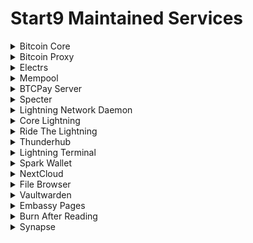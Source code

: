 # Start9 Maintained Services 


</details><details> <summary>Bitcoin Core</summary>
  
<sup>[repo]: [bitcoind-wrapper](https://github.com/Start9Labs/bitcoind-wrapper)</sup>  
<sup>[service owner]: [Aiden](https://github.com/dr-bonez)</sup>  
<sup>[category]: Bitcoin</sup>


</details><details> <summary>Bitcoin Proxy</summary>

<sup>[repo]: [btc-rpc-proxy-wrapper](https://github.com/Start9Labs/btc-rpc-proxy-wrapper)</sup>  
<sup>[service owner]: [Aiden](https://github.com/dr-bonez)</sup>  
<sup>[category]: Bitcoin</sup>


</details><details> <summary>Electrs</summary>

<sup>[repo]: [electrs-wrapper](https://github.com/Start9Labs/electrs-wrapper)</sup>  
<sup>[service owner]: [Chris](https://github.com/chrisguida) </sup>  
<sup>[category]: Bitcoin</sup>

  
</details><details> <summary>Mempool</summary>

<sup>[repo]: [mempool-wrapper](https://github.com/Start9Labs/mempool-wrapper)</sup>  
<sup>[service owner]: [Dread](https://github.com/cryptodread)</sup>  
<sup>[category]: Bitcoin</sup>

  
</details><details> <summary>BTCPay Server</summary>

<sup>[repo]: [btcpayserver-wrapper](https://github.com/Start9Labs/btcpayserver-wrapper)</sup>  
<sup>[service owner]: [Lucy](https://github.com/elvece)</sup>  
<sup>[category]: Bitcoin</sup>


</details><details> <summary>Specter</summary>

<sup>[repo]: [specter-wrapper](https://github.com/Start9Labs/specter-wrapper)</sup>  
<sup>[service owner]: [BitcoinMechanic](https://github.com/BitcoinMechanic)</sup>  
<sup>[category]: Bitcoin</sup>

  
</details><details> <summary>Lightning Network Daemon</summary>

<sup>[repo]: [lnd-wrapper](https://github.com/Start9Labs/lnd-wrapper)</sup>  
<sup>[service owner]: [Dread](https://github.com/cryptodread)</sup>  
<sup>[category]: Lightning</sup>

  
</details><details> <summary>Core Lightning</summary>

<sup>[repo]: [c-lightning-wrapper](https://github.com/Start9Labs/c-lightning-wrapper)</sup>  
<sup>[service owner]: [chrisguida](https://github.com/chrisguida) </sup>  
<sup>[category]: Lightning</sup>

  
</details><details> <summary>Ride The Lightning</summary>

<sup>[repo]: [ride-the-lightning-wrapper](https://github.com/Start9Labs/ride-the-lightning-wrapper)</sup>  
<sup>[service owner]: [chrisguida](https://github.com/chrisguida) </sup>  
<sup>[category]: Lightning</sup>

  
</details><details> <summary>Thunderhub</summary>

<sup>[repo]: [thunderhub-wrapper](https://github.com/Start9Labs/thunderhub-wrapper)</sup>  
<sup>[service owner]: [BitcoinMechanic](https://github.com/BitcoinMechanic)</sup>  
<sup>[category]: Lightning</sup>
  
  
</details><details> <summary>Lightning Terminal</summary>

<sup>[repo]: [lightning-terminal-wrapper](https://github.com/Start9Labs/lightning-terminal-wrapper)</sup>  
<sup>[service owner]: [Dread](https://github.com/cryptodread)</sup>  
<sup>[category]: Lightning</sup>

 
</details><details> <summary>Spark Wallet</summary>

<sup>[repo]: [spark-wallet-wrapper](https://github.com/Start9Labs/spark-wallet-wrapper)</sup>  
<sup>[service owner]: [George](https://github.com/gStart9)</sup>  
<sup>[category]: Lightning</sup>


</details><details> <summary>NextCloud</summary>

<sup>[repo]: [nextcloud-wrapper](https://github.com/Start9Labs/nextcloud-wrapper)</sup>  
<sup>[service owner]: [David](https://github.com/kn0wmad)</sup>  
<sup>[category]: Data</sup>

 
</details><details> <summary>File Browser</summary>

<sup>[repo]: [filebrowser-wrapper](https://github.com/Start9Labs/filebrowser-wrapper)</sup>  
<sup>[service owner]: [Blu-J](https://github.com/Blu-J)</sup>  
<sup>[category]: Data</sup>

 
</details><details> <summary>Vaultwarden</summary>

<sup>[repo]: [vaultwarden-wrapper](https://github.com/Start9Labs/vaultwarden-wrapper)</sup>  
<sup>[service owner]: [Blu-J](https://github.com/Blu-J)</sup>  
<sup>[category]: Data</sup>

 
</details><details> <summary>Embassy Pages</summary>

<sup>[repo]: [embassy-pages-wrapper](https://github.com/Start9Labs/embassy-pages-wrapper)</sup>  
<sup>[service owner]: [Lucy](https://github.com/elvece)</sup>  
<sup>[category]: Data</sup>

 
</details><details> <summary>Burn After Reading</summary>

<sup>[repo]: [burn-after-reading](https://github.com/Start9Labs/burn-after-reading)</sup>  
<sup>[service owner]: [Aiden McClelland](https://github.com/dr-bonez)</sup>  
<sup>[category]: Data</sup>

 
</details><details> <summary>Synapse</summary>

<sup>[repo]: [synapse-wrapper](https://github.com/Start9Labs/synapse-wrapper)</sup>  
<sup>[service owner]: [Aiden McClelland](https://github.com/dr-bonez)</sup>  
<sup>[category]: Data</sup>


